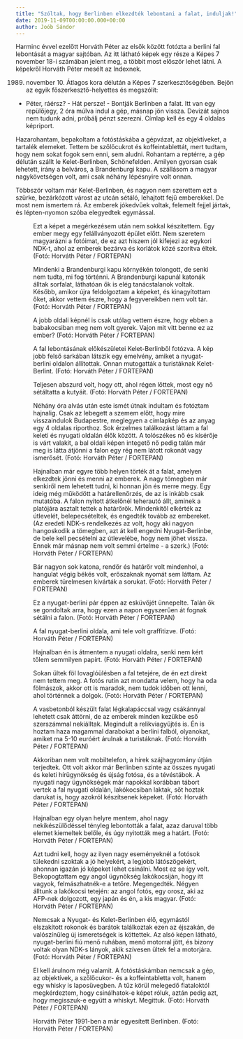 ```yaml
---
title: "Szóltak, hogy Berlinben elkezdték lebontani a falat, induljak!"
date: 2019-11-09T00:00:00.000+00:00
author: Joób Sándor
---
```


Harminc évvel ezelőtt Horváth Péter az elsők között fotózta a berlini fal lebontását a magyar sajtóban. Az itt látható képek egy része a Képes 7 november 18-i számában jelent meg, a többit most először lehet látni. A képekről Horváth Péter mesélt az Indexnek.

1989. november 10. Átlagos kora délután a Képes 7 szerkesztőségében. Bejön az egyik főszerkesztő-helyettes és megszólít:

- Péter, ráérsz? - Hát persze! - Bontják Berlinben a falat. Itt van egy repülőjegy, 2 óra múlva indul a gép, másnap jön vissza. Devizát sajnos nem tudunk adni, próbálj pénzt szerezni. Címlap kell és egy 4 oldalas képriport.

Hazarohantam, bepakoltam a fotóstáskába a gépvázat, az objektíveket, a tartalék elemeket. Tettem be szőlőcukrot és koffeintablettát, mert tudtam, hogy nem sokat fogok sem enni, sem aludni. Rohantam a reptérre, a gép délután szállt le Kelet-Berlinben, Schönefelden. Amilyen gyorsan csak lehetett, irány a belváros, a Brandenburgi kapu. A szállásom a magyar nagykövetségen volt, ami csak néhány lépésnyire volt onnan.

Többször voltam már Kelet-Berlinben, és nagyon nem szerettem ezt a szürke, bezárkózott várost az utcán sétáló, lehajtott fejű emberekkel. De most nem ismertem rá. Az emberek jókedvűek voltak, felemelt fejjel jártak, és lépten-nyomon szóba elegyedtek egymással.

<figure>
<img src="/images/30271149_097560e200fc1f74de801c5e0962364b_wm.jpg" alt="" />
<figcaption>Ezt a képet a megérkezésem után nem sokkal készítettem. Egy ember megy egy felállványozott épület előtt. Nem szeretem magyarázni a fotóimat, de ez azt hiszem jól kifejezi az egykori NDK-t, ahol az emberek bezárva és korlátok közé szorítva éltek. (Fotó: Horváth Péter / FORTEPAN)</figcaption>
</figure>

<figure>
<img src="/images/30271119_fe506da18440c0be8144e31b81af8403_wm.jpg" alt="" />
<figcaption>Mindenki a Brandenburgi kapu környékén tolongott, de senki nem tudta, mi fog történni. A Brandenburgi kapunál katonák álltak sorfalat, láthatóan ők is elég tanácstalanok voltak. Később, amikor újra feldolgoztam a képeket, és kinagyítottam őket, akkor vettem észre, hogy a fegyvereikben nem volt tár. (Fotó: Horváth Péter / FORTEPAN)</figcaption>
</figure>

<figure>
<img src="/images/30271033_0defe83073ffebc6a4eccae936647987_wm.jpg" alt="" />
<figcaption>A jobb oldali képnél is csak utólag vettem észre, hogy ebben a babakocsiban meg nem volt gyerek. Vajon mit vitt benne ez az ember? (Fotó: Horváth Péter / FORTEPAN)</figcaption>
</figure>

<figure>
<img src="/images/30271145_970e7c8b8430c5457be94403b310f111_wm.jpg" alt="" />
<figcaption>A fal lebontásának előkészületei Kelet-Berlinből fotózva. A kép jobb felső sarkában látszik egy emelvény, amiket a nyugat-berlini oldalon állítottak. Onnan mutogatták a turistáknak Kelet-Berlint. (Fotó: Horváth Péter / FORTEPAN)</figcaption>
</figure>

<figure>
<img src="/images/30271047_a022cf872bb99fdcf58c027f05f1543f_wm.jpg" alt="" />
<figcaption>Teljesen abszurd volt, hogy ott, ahol régen lőttek, most egy nő sétáltatta a kutyáit. (Fotó: Horváth Péter / FORTEPAN)</figcaption>
</figure>

<figure>
<img src="/images/30271045_1da05a88d1ddf8808c8d4dd1f8566a61_wm.jpg" alt="" />
<figcaption>Néhány óra alvás után este ismét útnak indultam és fotóztam hajnalig. Csak az lebegett a szemem előtt, hogy mire visszaindulok Budapestre, meglegyen a címlapkép és az anyag egy 4 oldalas riporthoz. Sok érzelmes találkozást láttam a fal keleti és nyugati oldalán élők között. A tolószékes nő és kísérője is várt valakit, a bal oldali képen integető nő pedig talán már meg is látta átjönni a falon egy rég nem látott rokonát vagy ismerősét. (Fotó: Horváth Péter / FORTEPAN)</figcaption>
</figure>

<figure>
<img src="/images/30271109_837125f7a64c1a9a36763ba628de61c5_wm.jpg" alt="" />
<figcaption>Hajnalban már egyre több helyen törték át a falat, amelyen elkezdtek jönni és menni az emberek. A nagy tömegben már senkiről nem lehetett tudni, ki honnan jön és merre megy. Egy ideig még működött a határellenőrzés, de az is inkább csak mutatóba. A falon nyitott átkelőnél teherautó állt, aminek a platójára asztalt tettek a határőrök. Mindenkitől elkérték az útlevelét, belepecsételtek, és engedték tovább az embereket. (Az eredeti NDK-s rendelkezés az volt, hogy aki nagyon hangoskodik a tömegben, azt át kell engedni Nyugat-Berlinbe, de bele kell pecsételni az útlevelébe, hogy nem jöhet vissza. Ennek már másnap nem volt semmi értelme - a szerk.) (Fotó: Horváth Péter / FORTEPAN)</figcaption>
</figure>

<figure>
<img src="/images/30271013_a36e2f539e9ec2e85290bfe92d646385_wm.jpg" alt="" />
<figcaption>Bár nagyon sok katona, rendőr és határőr volt mindenhol, a hangulat végig békés volt, erőszaknak nyomát sem láttam. Az emberek türelmesen kivárták a sorukat. (Fotó: Horváth Péter / FORTEPAN)</figcaption>
</figure>

<figure>
<img src="/images/30271087_e359c4cb1313295e1932bad790aeea96_wm.jpg" alt="" />
<figcaption>Ez a nyugat-berlini pár éppen az esküvőjét ünnepelte. Talán ők se gondoltak arra, hogy ezen a napon egyszerűen át fognak sétálni a falon. (Fotó: Horváth Péter / FORTEPAN)</figcaption>
</figure>

<figure>
<img src="/images/30271147_c0fa9c640985a2df420ca8b83f98201c_wm.jpg" alt="" />
<figcaption>A fal nyugat-berlini oldala, ami tele volt graffitizve. (Fotó: Horváth Péter / FORTEPAN)</figcaption>
</figure>

<figure>
<img src="/images/30271083_9c1c0ccdf24a28efc391eeb61fd40b1e_wm.jpg" alt="" />
<figcaption>Hajnalban én is átmentem a nyugati oldalra, senki nem kért tőlem semmilyen papírt. (Fotó: Horváth Péter / FORTEPAN)</figcaption>
</figure>

<figure>
<img src="/images/30271079_c2ff27c98b1b589a53fcaa3db6c3fcff_wm.jpg" alt="" />
<figcaption>Sokan ültek föl lovaglóülésben a fal tetejére, de én ezt direkt nem tettem meg. A fotós rutin azt mondatta velem, hogy ha oda fölmászok, akkor ott is maradok, nem tudok időben ott lenni, ahol történnek a dolgok. (Fotó: Horváth Péter / FORTEPAN)</figcaption>
</figure>

<figure>
<img src="/images/30271115_096c09bb6cda6b630afe2ce31aa0606d_wm.jpg" alt="" />
<figcaption>A vasbetonból készült falat légkalapáccsal vagy csákánnyal lehetett csak áttörni, de az emberek minden kezükbe eső szerszámmal nekiálltak. Megindult a relikviagyűjtés is. Én is hoztam haza magammal darabokat a berlini falból, olyanokat, amiket ma 5-10 euróért árulnak a turistáknak. (Fotó: Horváth Péter / FORTEPAN)</figcaption>
</figure>

<figure>
<img src="/images/30271041_ad26d4b2cda33506825e36b863db376b_wm.jpg" alt="" />
<figcaption>Akkoriban nem volt mobiltelefon, a hírek szájhagyomány útján terjedtek. Ott volt akkor már Berlinben szinte az összes nyugati és keleti hírügynökség és újság fotósa, és a tévéstábok. A nyugati nagy ügynökségek már napokkal korábban tábort vertek a fal nyugati oldalán, lakókocsiban laktak, sőt hoztak darukat is, hogy azokról készítsenek képeket. (Fotó: Horváth Péter / FORTEPAN)</figcaption>
</figure>

<figure>
<img src="/images/30271075_16db88775fd2fae66884b874fb2e6368_wm.jpg" alt="" />
<figcaption>Hajnalban egy olyan helyre mentem, ahol nagy nekikészülődéssel tényleg lebontották a falat, azaz daruval több elemet kiemeltek belőle, és úgy nyitották meg a határt. (Fotó: Horváth Péter / FORTEPAN)</figcaption>
</figure>

<figure>
<img src="/images/30271153_d58a45719221d1a69e2f12a76d2aa93e_wm.jpg" alt="" />
<figcaption>Azt tudni kell, hogy az ilyen nagy eseményeknél a fotósok tülekedni szoktak a jó helyekért, a legjobb látószögekért, ahonnan igazán jó képeket lehet csinálni. Most ez se így volt. Bekopogtattam egy angol ügynökség lakókocsiján, hogy itt vagyok, felmászhatnék-e a tetőre. Megengedték. Négyen álltunk a lakókocsi tetején: az angol fotós, egy orosz, aki az AFP-nek dolgozott, egy japán és én, a kis magyar. (Fotó: Horváth Péter / FORTEPAN)</figcaption>
</figure>

<figure>
<img src="/images/30271151_9724568cad9461f16ceccb7f5896193f_wm.jpg" alt="" />
<figcaption>Nemcsak a Nyugat- és Kelet-Berlinben élő, egymástól elszakított rokonok és barátok találkoztak ezen az éjszakán, de valószínűleg új ismeretségek is köttettek. Az alsó képen látható, nyugat-berlini fiú menő ruhában, menő motorral jött, és bizony voltak olyan NDK-s lányok, akik szívesen ültek fel a motorjára. (Fotó: Horváth Péter / FORTEPAN)</figcaption>
</figure>

<figure>
<img src="/images/30271081_c28988764d91b810d9d36f3dfd30e33b_wm.jpg" alt="" />
<figcaption>El kell árulnom még valamit. A fotóstáskámban nemcsak a gép, az objektívek, a szőlőcukor- és a koffeintabletta volt, hanem egy whisky is laposüvegben. A tűz körül melegedő fiataloktól megkérdeztem, hogy csinálhatok-e képet róluk, aztán pedig azt, hogy megisszuk-e együtt a whiskyt. Megittuk. (Fotó: Horváth Péter / FORTEPAN)</figcaption>
</figure>

<figure>
<img src="/images/30271117_27c02343cafebc687bebc9502e8b214e_wm.jpg" alt="" />
<figcaption>Horváth Péter 1991-ben a már egyesített Berlinben. (Fotó: Horváth Péter / FORTEPAN)</figcaption>
</figure>
